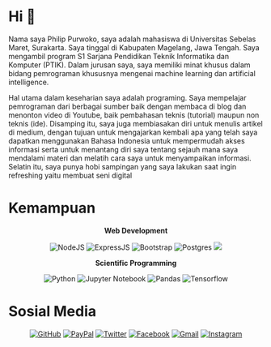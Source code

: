 # Hi 👋 

Nama saya Philip Purwoko, saya adalah mahasiswa di Universitas Sebelas Maret, Surakarta. Saya tinggal di Kabupaten Magelang, Jawa Tengah. Saya mengambil program S1 Sarjana Pendidikan Teknik Informatika dan Komputer (PTIK). Dalam jurusan saya, saya memiliki minat khusus dalam bidang pemrograman khususnya mengenai machine learning dan artificial intelligence.

Hal utama dalam keseharian saya adalah programing. Saya mempelajar pemrograman dari berbagai sumber baik dengan membaca di blog dan menonton video di Youtube, baik pembahasan teknis (tutorial) maupun non teknis (ide). Disamping itu, saya juga membiasakan diri untuk menulis artikel di medium, dengan tujuan untuk mengajarkan kembali apa yang telah saya dapatkan menggunakan Bahasa Indonesia untuk mempermudah akses informasi serta untuk menantang diri saya tentang sejauh mana saya mendalami materi dan melatih cara saya untuk menyampaikan informasi. Selatin itu, saya punya hobi sampingan yang saya lakukan saat ingin refreshing yaitu membuat seni digital

# Kemampuan

<p align="center">
	<strong>Web Development</strong>
</p>

<p align="center">
	<img src="https://img.shields.io/badge/node.js%20-%2343853D.svg?&style=for-the-badge&logo=node.js&logoColor=white" alt="NodeJS">
	<img src="https://img.shields.io/badge/express.js%20-%23404d59.svg?&style=for-the-badge" alt="ExpressJS">
	<img src="https://img.shields.io/badge/bootstrap%20-%23563D7C.svg?&style=for-the-badge&logo=bootstrap&logoColor=white" alt = "Bootstrap">
	<img src="https://img.shields.io/badge/postgres-%23316192.svg?&style=for-the-badge&logo=postgresql&logoColor=white" alt="Postgres">
	<img src="https://img.shields.io/badge/javascript%20-%23323330.svg?&style=for-the-badge&logo=javascript&logoColor=%23F7DF1E">
</p>

<p align="center">
	<strong>Scientific Programming</strong>
</p>
<p align="center">
	<img src="https://img.shields.io/badge/python%20-%2314354C.svg?&style=for-the-badge&logo=python&logoColor=white" alt="Python">
	<img src="https://img.shields.io/badge/jupyter-%23000000.svg?&style=for-the-badge&logo=jupyter&logoColor=orange" alt="Jupyter Notebook">
	<img src="https://img.shields.io/badge/Pandas%20-%2314354C.svg?&style=for-the-badge&logo=pandas&logoColor=white" alt="Pandas">
	<img src="https://img.shields.io/badge/tensorflow-%23000000.svg?&style=for-the-badge&logo=tensorflow&logoColor=orange" alt="Tensorflow">
</p>

# Sosial Media 

<p align="center">
    <a href="https://github.com/PhilipPurwoko"><img src="https://img.shields.io/badge/github-%23100000.svg?&style=for-the-badge&logo=github&logoColor=white" alt="GitHub"></a>
    <a href="https://medium.com/@PhiliPpurwoko"><img src="https://img.shields.io/badge/medium-%2312100E.svg?&style=for-the-badge&logo=medium&logoColor=white" alt="PayPal"></a>
    <a href="https://twitter.com/PurwokoPhilip"><img src="https://img.shields.io/badge/twitter-%231DA1F2.svg?&style=for-the-badge&logo=twitter&logoColor=white" alt="Twitter"></a>
    <a href="https://facebook.com/philip.purwoko"><img src="https://img.shields.io/badge/facebook-%231877F2.svg?&style=for-the-badge&logo=facebook&logoColor=white" alt="Facebook"></a>
    <a href="mailto:philippurwoko123@gmail.com"><img src="https://img.shields.io/badge/gmail-%23D14836.svg?&style=for-the-badge&logo=gmail&logoColor=white" alt="Gmail"></a>
    <a href="https://instagram.com/philippurwoko"><img src="https://img.shields.io/badge/instagram-%23E4405F.svg?&style=for-the-badge&logo=instagram&logoColor=white" alt="Instagram"></a>
</p>
